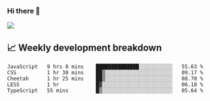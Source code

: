### Hi there 👋
<img align="center" src="https://github-readme-stats.vercel.app/api?username=Tumao727&show_icons=true&hide_title=true&theme=dracula" />


## 📈 Weekly development breakdown
<!--START_SECTION:waka-->
```text
JavaScript   9 hrs 8 mins    ██████████████░░░░░░░░░░░   55.63 % 
CSS          1 hr 30 mins    ██▒░░░░░░░░░░░░░░░░░░░░░░   09.17 % 
Cheetah      1 hr 25 mins    ██▒░░░░░░░░░░░░░░░░░░░░░░   08.70 % 
LESS         1 hr            █▓░░░░░░░░░░░░░░░░░░░░░░░   06.18 % 
TypeScript   55 mins         █▒░░░░░░░░░░░░░░░░░░░░░░░   05.64 % 
```
<!--END_SECTION:waka-->